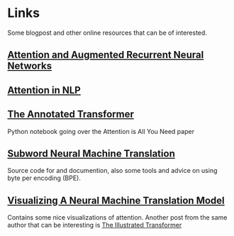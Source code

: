 # Links

Some blogpost and other online resources that can be of interested.

## [Attention and Augmented Recurrent Neural Networks](https://distill.pub/2016/augmented-rnns/)

## [Attention in NLP](https://medium.com/@joealato/attention-in-nlp-734c6fa9d983)

## [The Annotated Transformer](http://nlp.seas.harvard.edu/2018/04/03/attention.html)
Python notebook going over the Attention is All You Need paper

## [Subword Neural Machine Translation](https://github.com/rsennrich/subword-nmt/blob/master/README.md)
Source code for and documention, also some tools and advice on using byte per encoding (BPE).

## [Visualizing A Neural Machine Translation Model](https://jalammar.github.io/visualizing-neural-machine-translation-mechanics-of-seq2seq-models-with-attention/)

Contains some nice visualizations of attention.
Another post from the same author that can be interesting is [The Illustrated Transformer](http://jalammar.github.io/illustrated-transformer/)
